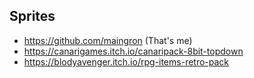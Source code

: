 ## Sprites
- https://github.com/maingron (That's me)
- https://canarigames.itch.io/canaripack-8bit-topdown
- https://blodyavenger.itch.io/rpg-items-retro-pack
